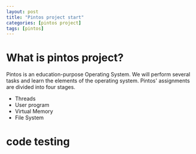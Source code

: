 ```yaml
---
layout: post
title: "Pintos project start"
categories: [pintos project]
tags: [pintos]
---
```


# What is pintos project?

Pintos is an education-purpose Operating System.
We will perform several tasks and learn the elements of the operating system.
Pintos' assignments are divided into four stages. 

* Threads
* User program
* Virtual Memory
* File System

# code testing
